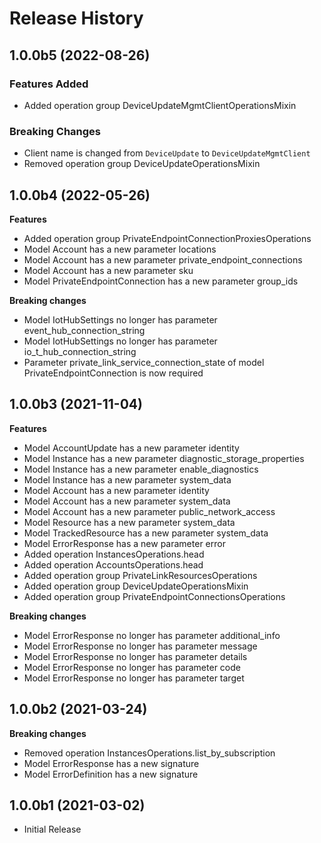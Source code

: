 # Release History

## 1.0.0b5 (2022-08-26)

### Features Added

  - Added operation group DeviceUpdateMgmtClientOperationsMixin

### Breaking Changes

  - Client name is changed from `DeviceUpdate` to `DeviceUpdateMgmtClient`
  - Removed operation group DeviceUpdateOperationsMixin

## 1.0.0b4 (2022-05-26)

**Features**

  - Added operation group PrivateEndpointConnectionProxiesOperations
  - Model Account has a new parameter locations
  - Model Account has a new parameter private_endpoint_connections
  - Model Account has a new parameter sku
  - Model PrivateEndpointConnection has a new parameter group_ids

**Breaking changes**

  - Model IotHubSettings no longer has parameter event_hub_connection_string
  - Model IotHubSettings no longer has parameter io_t_hub_connection_string
  - Parameter private_link_service_connection_state of model PrivateEndpointConnection is now required

## 1.0.0b3 (2021-11-04)

**Features**

  - Model AccountUpdate has a new parameter identity
  - Model Instance has a new parameter diagnostic_storage_properties
  - Model Instance has a new parameter enable_diagnostics
  - Model Instance has a new parameter system_data
  - Model Account has a new parameter identity
  - Model Account has a new parameter system_data
  - Model Account has a new parameter public_network_access
  - Model Resource has a new parameter system_data
  - Model TrackedResource has a new parameter system_data
  - Model ErrorResponse has a new parameter error
  - Added operation InstancesOperations.head
  - Added operation AccountsOperations.head
  - Added operation group PrivateLinkResourcesOperations
  - Added operation group DeviceUpdateOperationsMixin
  - Added operation group PrivateEndpointConnectionsOperations

**Breaking changes**

  - Model ErrorResponse no longer has parameter additional_info
  - Model ErrorResponse no longer has parameter message
  - Model ErrorResponse no longer has parameter details
  - Model ErrorResponse no longer has parameter code
  - Model ErrorResponse no longer has parameter target

## 1.0.0b2 (2021-03-24)

**Breaking changes**

  - Removed operation InstancesOperations.list_by_subscription
  - Model ErrorResponse has a new signature
  - Model ErrorDefinition has a new signature

## 1.0.0b1 (2021-03-02)

* Initial Release
